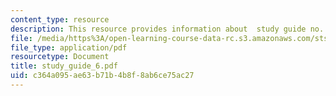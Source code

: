 ```yaml
---
content_type: resource
description: This resource provides information about  study guide no. 6.
file: /media/https%3A/open-learning-course-data-rc.s3.amazonaws.com/sts-005-disease-and-society-in-america-fall-2005/c364a095ae63b71b4b8f8ab6ce75ac27_study_guide_6.pdf
file_type: application/pdf
resourcetype: Document
title: study_guide_6.pdf
uid: c364a095-ae63-b71b-4b8f-8ab6ce75ac27
---
```

